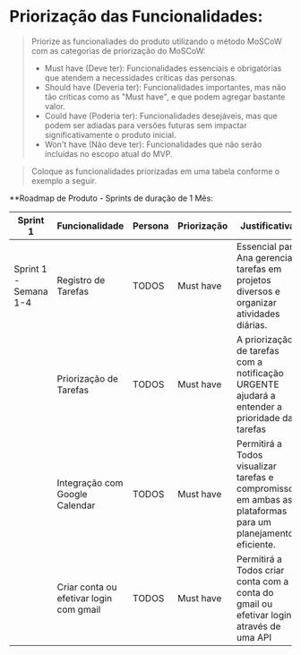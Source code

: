 # Priorização das Funcionalidades:

> Priorize as funcionaliades do produto utilizando o método MoSCoW com as categorias de priorização do MoSCoW:
> - Must have (Deve ter): Funcionalidades essenciais e obrigatórias que atendem a necessidades críticas das personas.
> - Should have (Deveria ter): Funcionalidades importantes, mas não tão críticas como as "Must have", e que podem agregar bastante valor.
> - Could have (Poderia ter): Funcionalidades desejáveis, mas que podem ser adiadas para versões futuras sem impactar significativamente o produto inicial.
> - Won't have (Não deve ter): Funcionalidades que não serão incluídas no escopo atual do MVP.

> Coloque as funcionalidades priorizadas em uma tabela conforme o exemplo a seguir.

**Roadmap de Produto - Sprints de duração de 1 Mês:

|Sprint 1 | Funcionalidade                     | Persona       | Priorização  | Justificativa                                                                                                                                                                                                                                                               |
|---------|-----------------------------------|---------------|--------------|------------------------------------------------------------------------------------------------------------------------------------------------------------------------------------------------------------------------------------------------------------------------------|
| Sprint 1 - Semana 1-4 | Registro de Tarefas            | TODOS | Must have    | Essencial para Ana gerenciar tarefas em projetos diversos e organizar atividades diárias.     |                                                                                                                               
|                        | Priorização de Tarefas         | TODOS | Must have    | A priorização de tarefas com a notificação URGENTE ajudará a entender a prioridade das tarefas|
|                        | Integração com Google Calendar | TODOS | Must have    | Permitirá a Todos visualizar tarefas e compromissos em ambas as plataformas para um planejamento eficiente. |
|                        | Criar conta ou efetivar login com gmail | TODOS| Must have  |  Permitirá a Todos criar conta com a conta do gmail ou efetivar login, através de uma API   |

